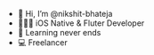 - 👋 Hi, I’m @nikshit-bhateja
- 👨🏻‍💻 iOS Native & Fluter Developer
- 🌱 Learning never ends
- 💻 Freelancer
